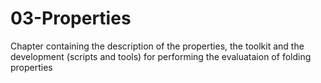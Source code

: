 # 03-Properties
Chapter containing the description of the properties, the toolkit and the development (scripts and tools) for performing the evaluataion of folding properties
